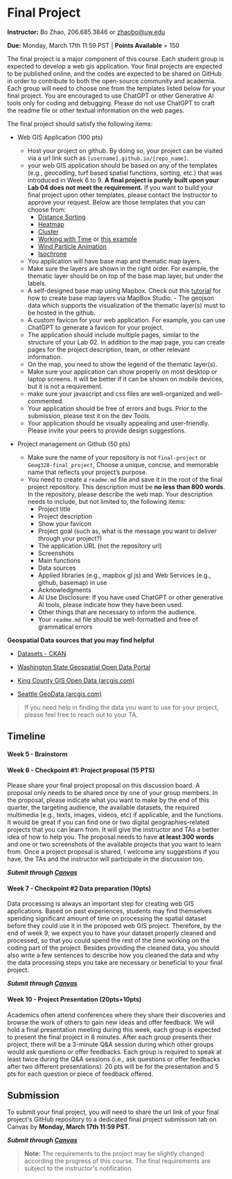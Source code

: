 # Final Project

**Instructor:** Bo Zhao, 206.685.3846 or zhaobo@uw.edu

**Due:** Monday, March 17th 11:59 PST | **Points Available** = 150

The final project is a major component of this course. Each student group is expected to develop a web gis application. Your final projects are expected to be published online, and the codes are expected to be shared on GitHub in order to contribute to both the open-source community and academia. Each group will need to choose one from the templates listed below for your final project. You are encouraged to use ChatGPT or other Generative AI tools only for coding and debugging. Please do not use ChatGPT to craft the readme file or other textual information on the web pages.

The final project should satisfy the following items:

- Web GIS Application (100 pts)
  - Host your project on github. By doing so, your project can be visited via a url link such as `[username].github.io/[repo_name]`.
  - your web GIS application should be based on any of the templates (e.g., geocoding, turf based spatial functions, sorting, etc.) that was introduced in Week 6 to 9. **A final project is purely built upon your Lab 04 does not meet the requirement.** If you want to build your final project upon other templates, please contact the Instructor to approve your request. Below are those templates that you can choose from:
    - [Distance Sorting](https://docs.mapbox.com/help/tutorials/geocode-and-sort-stores/)
    - [Heatmap](https://docs.mapbox.com/mapbox-gl-js/example/heatmap-layer/)
    - [Cluster](https://docs.mapbox.com/mapbox-gl-js/example/cluster-html/)
    - [Working with Time](https://docs.mapbox.com/mapbox-gl-js/example/timeline-animation/) or [this example](https://docs.mapbox.com/help/tutorials/show-changes-over-time/)
    - [Wind Particle Animation](https://docs.mapbox.com/mapbox-gl-js/example/raster-particle-layer/)
    - [Isochrone](https://docs.mapbox.com/help/tutorials/get-started-isochrone-api/)
  - You application will have base map and thematic map layers.
  - Make sure the layers are shown in the right order. For example, the thematic layer should be on top of the base map layer, but under the labels.
  - A self-designed base map using Mapbox. Check out this [tutorial](https://docs.mapbox.com/help/tutorials/design-custom-basemap-style/) for how to create base map layers via MapBox Studio.  - The geojson data which supports the visualization of the thematic layer(s) must to be hosted in the github.
  - A custom favicon for your web application. For example, you can use ChatGPT to generate a favicon for your project.
  - The application should include multiple pages, similar to the structure of your Lab 02. In addition to the map page, you can create pages for the project description, team, or other relevant information.
  - On the map, you need to show the legend of the thematic layer(s).
  - Make sure your application can show properly on most desktop or laptop screens. It will be better if it can be shown on mobile devices, but it is not a requirement.
  - make sure your javascript and css files are well-organized and well-commented.
  - Your application should be free of errors and bugs. Prior to the submission, please test it on the dev Tools.
  - Your application should be visually appealing and user-friendly. Please invite your peers to provide design suggestions.

- Project management on Github  (50 pts)
    - Make sure the name of your repository is not `final-project` or `Geog328-final_project`, Choose a unique, concise, and memorable name that reflects your project’s purpose.
    - You need to create a `readme.md` file and save it in the root of the final project repository. This description must be **no less than 800 words**. In the repository, please describe the web map. Your description needs to include, but not limited to, the following items: 
      - Project title 
      - Project description 
      - Show your favicon
      - Project goal (such as, what is the message you want to deliver through your project?)
      - The application URL (not the repository url) 
      - Screenshots 
      - Main functions 
      - Data sources
      - Applied libraries (e.g., mapbox gl js) and Web Services (e.g., github, basemap) in use 
      - Acknowledgments
      - AI Use Disclosure: If you have used ChatGPT or other generative AI tools, please indicate how they have been used.
      - Other things that are necessary to inform the audience.
      - Your `readme.md` file should be well-formatted and free of grammatical errors 

**Geospatial Data sources that you may find helpful**

- [Datasets - CKAN](https://catalog.data.gov/dataset)

- [Washington State Geospatial Open Data Portal](https://geo.wa.gov/)

- [King County GIS Open Data (arcgis.com)](https://gis-kingcounty.opendata.arcgis.com/)

- [Seattle GeoData (arcgis.com)](https://data-seattlecitygis.opendata.arcgis.com/)

> If you need help in finding the data you want to use for your project, please feel free to reach out to your TA.



## Timeline

#### Week 5 - Brainstorm

#### Week 6 - Checkpoint #1: Project proposal (15 PTS)

Please share your final project proposal on this discussion board. A proposal only needs to be shared once by one of your group members. In the proposal, please indicate what you want to make by the end of this quarter, the targeting audience, the available datasets, the required multimedia (e.g., texts, images, videos, etc) if applicable, and the functions. It would be great if you can find one or two digital geographies-related projects that you can learn from. It will give the instructor and TAs a better idea of how to help you. The proposal needs to have **at least 300 words** and one or two screenshots of the available projects that you want to learn from. Once a project proposal is shared, I welcome any suggestions if you have, the TAs and the instructor will participate in the discussion too.

***Submit through [Canvas](https://canvas.uw.edu/courses/1782876/discussion_topics/9431535)***

#### Week 7 - Checkpoint #2 Data preparation (10pts)

Data processing is always an important step for creating web GIS applications. Based on past experiences, students may find themselves spending significant amount of time on processing the spatial dataset before they could use it in the proposed web GIS project. Therefore, by the end of week 9, we expect you to have your dataset properly cleaned and processed, so that you could spend the rest of the time working on the coding part of the project. Besides providing the cleaned data, you should also write a few sentences to describe how you cleaned the data and why the data processing steps you take are necessary or beneficial to your final project.

***Submit through [Canvas](https://canvas.uw.edu/courses/1782876/discussion_topics/9431536)***

#### Week 10 - Project Presentation (20pts+10pts)

Academics often attend conferences where they share their discoveries and browse the work of others to gain new ideas and offer feedback. We will hold a final presentation meeting during this week, each group is expected to present the final project in 8 minutes. After each group presents their project, there will be a 3-minute Q&A session during which other groups would ask questions or offer feedbacks. Each group is required to speak at least twice during the Q&A sessions (i.e., ask questions or offer feedbacks after two different presentations). 20 pts will be for the presentation and 5 pts for each question or piece of feedback offered.

## Submission

To submit your final project, you will need to share the url link of your final project's GitHub repository to a dedicated final project submission tab on Canvas by **Monday, March 17th 11:59 PST**.

***Submit through [Canvas](https://canvas.uw.edu/courses/1782876/assignments/10030509)***

>  **Note:** The requirements to the project may be slightly changed according the progress of this course. The final requirements are subject to the instructor's notification.
